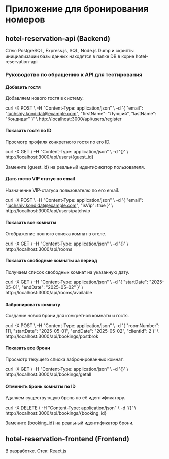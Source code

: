 # Приложение для бронирования номеров

## hotel-reservation-api (Backend)

Стек: PostgreSQL, Express.js, SQL, Node.js
Dump и скрипты инициализации базы данных находятся в папке DB в корне hotel-reservation-api

### Руководство по обращению к API для тестирования

#### Добавить гостя

Добавляем нового гостя в систему.

curl -X POST \\
-H "Content-Type: application/json" \\
-d '{
       "email": "luchshiy.kondidat@example.com",
       "firstName": "Лучший",
       "lastName": "Кондидат"
    }' \\
http://localhost:3000/api/users/register

#### Показать гостя по ID

Просмотр профиля конкретного гостя по его ID.

curl -X GET \\
-H "Content-Type: application/json" \\
-d '{}' \\
http://localhost:3000/api/users/{guest_id}

Замените {guest_id} на реальный идентификатор пользователя.

#### Дать гостю VIP статус по email

Назначение VIP-статуса пользователю по его email.

curl -X POST \\
-H "Content-Type: application/json" \\
-d '{
       "email": "luchshiy.kondidat@example.com",
       "isVip": true
    }' \\
http://localhost:3000/api/users/patchvip

#### Показать все комнаты

Отображение полного списка комнат в отеле.

curl -X GET \\
-H "Content-Type: application/json" \\
-d '{}' \\
http://localhost:3000/api/rooms

#### Показать свободные комнаты за период

Получаем список свободных комнат на указанную дату.

curl -X GET \\
-H "Content-Type: application/json" \\
-d '{
       "startDate": "2025-05-01",
       "endDate": "2025-05-02"
    }' \\
http://localhost:3000/api/rooms/available

#### Забронировать комнату

Создание новой брони для конкретной комнаты и гостя.

curl -X POST \\
-H "Content-Type: application/json" \\
-d '{
       "roomNumber": 111,
       "startDate": "2025-05-01",
       "endDate": "2025-05-02",
       "clientId": 2
    }' \\
http://localhost:3000/api/bookings/postbrok

#### Показать все брони

Просмотр текущего списка забронированных комнат.

curl -X GET \\
-H "Content-Type: application/json" \\
-d '{}' \\
http://localhost:3000/api/bookings/getall

#### Отменить бронь комнаты по ID

Удаляем существующую бронь по её идентификатору.

curl -X DELETE \\
-H "Content-Type: application/json" \\
-d '{}' \\
http://localhost:3000/api/bookings/{booking_id}

Замените {booking_id} на реальный идентификатор брони.

## hotel-reservation-frontend (Frontend) 
В разработке.
Стек: React.js